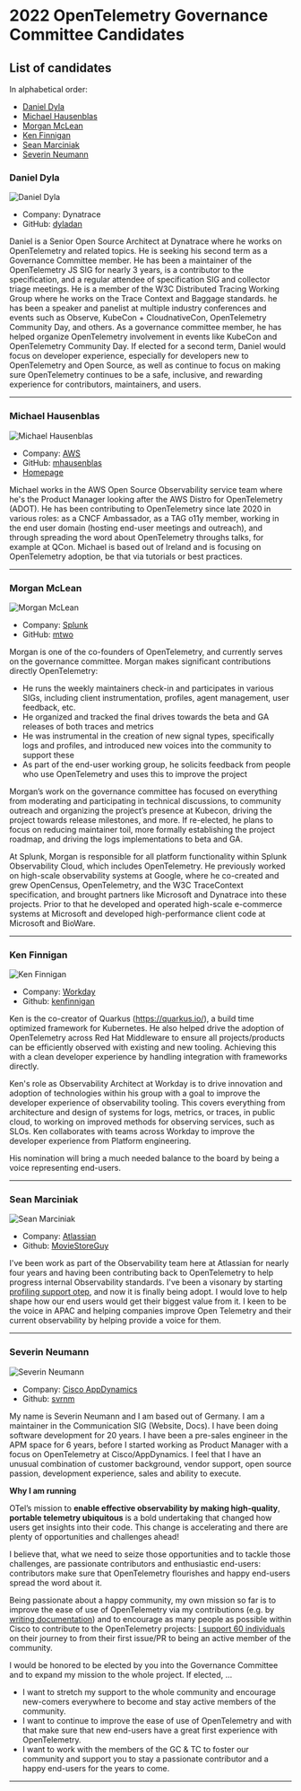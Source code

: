 # 2022 OpenTelemetry Governance Committee Candidates

## List of candidates

In alphabetical order:

- [Daniel Dyla](#daniel-dyla)
- [Michael Hausenblas](#michael-hausenblas)
- [Morgan McLean](#morgan-mclean)
- [Ken Finnigan](#ken-finnigan)
- [Sean Marciniak](#sean-marciniak)
- [Severin Neumann](#severin-neumann)

<!--
### Candidate 1
![Candidate Name](static/candidate-picture.png)
- Company: Company Name
- GitHub: [username](https://github.com/username)
Description of candidate
---
-->

### Daniel Dyla

![Daniel Dyla](static/daniel-dyla.jpg)

- Company: Dynatrace
- GitHub: [dyladan](https://github.com/dyladan)

Daniel is a Senior Open Source Architect at Dynatrace where he works on OpenTelemetry
and related topics. He is seeking his second term as a Governance Committee member. He has
been a maintainer of the OpenTelemetry JS SIG for nearly 3 years, is a contributor
to the specification, and a regular attendee of specification SIG and collector
triage meetings. He is a member of the W3C Distributed Tracing Working Group where
he works on the Trace Context and Baggage standards. he has been a speaker and
panelist at multiple industry conferences and events such as Observe, KubeCon + CloudnativeCon,
OpenTelemetry Community Day, and others. As a governance committee member,
he has helped organize OpenTelemetry involvement in events like KubeCon and
OpenTelemetry Community Day. If elected for a second term, Daniel would focus on developer
experience, especially for developers new to OpenTelemetry and Open Source, as well
as continue to focus on making sure OpenTelemetry continues to be a safe, inclusive,
and rewarding experience for contributors, maintainers, and users.

---

### Michael Hausenblas

![Michael Hausenblas](static/mhausenblas.png)

- Company: [AWS](https://aws.amazon.com/)
- GitHub: [mhausenblas](https://github.com/mhausenblas)
- [Homepage](https://mhausenblas.info/)

Michael works in the AWS Open Source Observability service team where he's the Product Manager
looking after the AWS Distro for OpenTelemetry (ADOT). He has been contributing to OpenTelemetry
since late 2020 in various roles: as a CNCF Ambassador, as a TAG o11y member, working in the
end user domain (hosting end-user meetings and outreach), and through spreading the word about
OpenTelemetry throughs talks, for example at QCon. Michael is based out of Ireland and is
focusing on OpenTelemetry adoption, be that via tutorials or best practices.

---

### Morgan McLean
![Morgan McLean](static/morgan-mclean.png)

- Company: [Splunk](https://www.splunk.com/en_us/products/observability.html)
- GitHub: [mtwo](https://github.com/mtwo)

Morgan is one of the co-founders of OpenTelemetry, and currently serves on the governance committee. Morgan makes significant contributions directly OpenTelemetry:

- He runs the weekly maintainers check-in and participates in various SIGs, including client instrumentation, profiles, agent management, user feedback, etc.
- He organized and tracked the final drives towards the beta and GA releases of both traces and metrics
- He was instrumental in the creation of new signal types, specifically logs and profiles, and introduced new voices into the community to support these
- As part of the end-user working group, he solicits feedback from people who use OpenTelemetry and uses this to improve the project

Morgan’s work on the governance committee has focused on everything from moderating and participating in technical discussions, to community outreach and organizing the project’s presence at Kubecon, driving the project towards release milestones, and more. If re-elected, he plans to focus on reducing maintainer toil, more formally establishing the project roadmap, and driving the logs implementations to beta and GA.

At Splunk, Morgan is responsible for all platform functionality within Splunk Observability Cloud, which includes OpenTelemetry. He previously worked on high-scale observability systems at Google, where he co-created and grew OpenCensus, OpenTelemetry, and the W3C TraceContext specification, and brought partners like Microsoft and Dynatrace into these projects. Prior to that he developed and operated high-scale e-commerce systems at Microsoft and developed high-performance client code at Microsoft and BioWare.

---

### Ken Finnigan

![Ken Finnigan](static/kenfinnigan.png)

- Company: [Workday](https://www.workday.com/)
- Github: [kenfinnigan](https://github.com/kenfinnigan)

Ken is the co-creator of Quarkus (https://quarkus.io/), a build time optimized framework for Kubernetes. He also helped drive the adoption of OpenTelemetry across Red Hat Middleware to ensure all projects/products can be efficiently observed with existing and new tooling. Achieving this with a clean developer experience by handling integration with frameworks directly.

Ken's role as Observability Architect at Workday is to drive innovation and adoption of technologies within his group with a goal to improve the developer experience of observability tooling. This covers everything from architecture and design of systems for logs, metrics, or traces, in public cloud, to working on improved methods for observing services, such as SLOs. Ken collaborates with teams across Workday to improve the developer experience from Platform engineering.

His nomination will bring a much needed balance to the board by being a voice representing end-users.

---

### Sean Marciniak

![Sean Marciniak](static/seanmarciniak.jpg)

- Company: [Atlassian](https://www.atlassian.com/)
- Github: [MovieStoreGuy](https://github.com/MovieStoreGuy)

I've been work as part of the Observability team here at Atlassian for nearly four years and having been contributing back to OpenTelemetry to help progress internal Observability standards.
I've been a visonary by starting [profiling support otep](https://github.com/open-telemetry/oteps/issues/139), and now it is finally being adopt.
I would love to help shape how our end users would get their biggest value from it.
I keen to be the voice in APAC and helping companies improve Open Telemetry and their current observability by helping provide a voice for them.

---

### Severin Neumann

![Severin Neumann](static/severin-neumann.jpg)

- Company: [Cisco AppDynamics](https://www.appdynamics.com)
- Github: [svrnm](https://github.com/svrnm)

My name is Severin Neumann and I am based out of Germany. I am a maintainer in
the Communication SIG (Website, Docs). I have been doing software development
for 20 years. I have been a pre-sales engineer in the APM space for 6 years,
before I started working as Product Manager with a focus on OpenTelemetry at
Cisco/AppDynamics. I feel that I have an unusual combination of customer
background, vendor support, open source passion, development experience,
sales and ability to execute.

**Why I am running**

OTel’s mission to **enable effective observability by making high-quality**,
**portable telemetry ubiquitous** is a bold undertaking that changed how users
get insights into their code. This change is accelerating and there are plenty
of opportunities and challenges ahead!

I believe that, what we need to seize those opportunities and to tackle
those challenges, are passionate contributors and enthusiastic end-users:
contributors make sure that OpenTelemetry flourishes and happy end-users spread
the word about it.

Being passionate about a happy community, my own mission so far is to improve
the ease of use of OpenTelemetry via my contributions
(e.g. by [writing documentation](https://github.com/open-telemetry/opentelemetry.io/issues?q=author%3Asvrnm))
and to encourage as many people as possible within Cisco to contribute to
the OpenTelemetry projects: [I support 60 individuals](https://opentelemetry.devstats.cncf.io/d/66/developer-activity-counts-by-companies?orgId=1&var-period_name=Last%20year&var-metric=contributions&var-repogroup_name=All&var-country_name=All&var-companies=Cisco)
on their journey to from their first issue/PR to being an active member
of the community.

I would be honored to be elected by you into the Governance Committee and
to expand my mission to the whole project. If elected, ...

- I want to stretch my support to the whole community and encourage new-comers
  everywhere to become and stay active members of the community.
- I want to continue to improve the ease of use of OpenTelemetry and with that
  make sure that new end-users have a great first experience with OpenTelemetry.
- I want to work with the members of the GC & TC to foster our community and
  support you to stay a passionate contributor and a happy end-users for the
  years to come.

---
